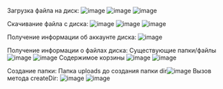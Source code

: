 Загрузка файла на диск:
![image](https://github.com/Atointhe/Project-api/assets/119871255/3e549e94-90b1-4381-9efc-7f3f88eb03d0)
![image](https://github.com/Atointhe/Project-api/assets/119871255/d7941660-4fc0-464b-82db-99c4bd2df8d6)
![image](https://github.com/Atointhe/Project-api/assets/119871255/5ed917f4-1fe8-4f2a-a62d-082f12dc8c2e)

Скачивание файла с диска:
![image](https://github.com/Atointhe/Project-api/assets/119871255/b7e8de27-35c4-4763-9466-c0343de2e100)
![image](https://github.com/Atointhe/Project-api/assets/119871255/ace14d7a-e431-4a2b-a2ff-aef828419f38)
![image](https://github.com/Atointhe/Project-api/assets/119871255/ede7091a-d3eb-49f7-ba2e-271d2955f717)

Получение информации об аккаунте диска:
![image](https://github.com/Atointhe/Project-api/assets/119871255/bcda994e-ca00-4064-a635-1a466e195607)

Получение информации о файлах диска:
Существующие папки/файлы
![image](https://github.com/Atointhe/Project-api/assets/119871255/c1021d7a-cf49-4330-b17e-d4e901abbb18)
![image](https://github.com/Atointhe/Project-api/assets/119871255/2c12041a-feff-4142-b2e9-5babf5a5b6c9)
Содержимое корзины
![image](https://github.com/Atointhe/Project-api/assets/119871255/8feb9a31-a4b3-469b-aa47-2ff61c242625)
![image](https://github.com/Atointhe/Project-api/assets/119871255/99193be4-5f82-42fe-acf1-22dd984e06b2)

Создание папки:
Папка uploads до создания папки dir![image](https://github.com/Atointhe/Project-api/assets/119871255/75a565c8-ca33-44af-b9b0-be500cf08403)
Вызов метода createDir: ![image](https://github.com/Atointhe/Project-api/assets/119871255/5a4ab456-bc5a-4972-813e-d54df5233856)
![image](https://github.com/Atointhe/Project-api/assets/119871255/b9fa0e8e-d23a-4b27-a230-d772521f2029)













